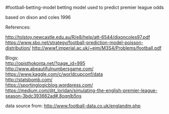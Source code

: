 #football-betting-model
betting model used to predict premier league odds
 
based on dixon and coles 1996 

References:

http://tolstoy.newcastle.edu.au/R/e8/help/att-6544/dixoncoles97.pdf
https://www.sbo.net/strategy/football-prediction-model-poisson-distribution/
http://wwwf.imperial.ac.uk/~ejm/M3S4/Problems/football.pdf


Blogs:  
http://opisthokonta.net/?page_id=995  
http://www.abeautifulnumbersgame.com/  
https://www.kaggle.com/c/worldcupconf/data  
http://statsbomb.com/  
https://sportinglogicblog.wordpress.com/  
https://medium.com/@t_loridan/simulating-the-english-premier-league-season-3bdc393662ad#.8oqnlb5ns  
 
data source from: http://www.football-data.co.uk/englandm.php  
